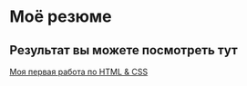 # Моё резюмe 
## Результат вы можете посмотреть тут 
[Моя первая работа по HTML & CSS](https://slaverni.github.io/resume-1/)
